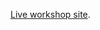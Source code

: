 
<a href="https://andre-geldenhuis.github.io/2018-07-04-vuw/" target="_blank">Live workshop site</a>.

